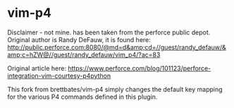 # vim-p4
Disclaimer - not mine. has been taken from the perforce public depot. Original author is Randy DeFauw, it is found here: http://public.perforce.com:8080/@md=d&amp;cd=//guest/randy_defauw/&amp;c=hZW@//guest/randy_defauw/vim_p4/?ac=83

Original article here: https://www.perforce.com/blog/101123/perforce-integration-vim-courtesy-p4python

This fork from brettbates/vim-p4 simply changes the default key mapping for the various P4 commands defined in this plugin.
